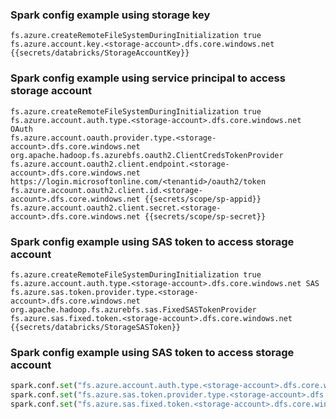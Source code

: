 ### Spark config example using storage key
```
fs.azure.createRemoteFileSystemDuringInitialization true
fs.azure.account.key.<storage-account>.dfs.core.windows.net {{secrets/databricks/StorageAccountKey}}
```

### Spark config example using service principal to access storage account
```
fs.azure.createRemoteFileSystemDuringInitialization true
fs.azure.account.auth.type.<storage-account>.dfs.core.windows.net OAuth
fs.azure.account.oauth.provider.type.<storage-account>.dfs.core.windows.net org.apache.hadoop.fs.azurebfs.oauth2.ClientCredsTokenProvider
fs.azure.account.oauth2.client.endpoint.<storage-account>.dfs.core.windows.net https://login.microsoftonline.com/<tenantid>/oauth2/token
fs.azure.account.oauth2.client.id.<storage-account>.dfs.core.windows.net {{secrets/scope/sp-appid}}
fs.azure.account.oauth2.client.secret.<storage-account>.dfs.core.windows.net {{secrets/scope/sp-secret}}
```

### Spark config example using SAS token to access storage account
```
fs.azure.createRemoteFileSystemDuringInitialization true
fs.azure.account.auth.type.<storage-account>.dfs.core.windows.net SAS
fs.azure.sas.token.provider.type.<storage-account>.dfs.core.windows.net org.apache.hadoop.fs.azurebfs.sas.FixedSASTokenProvider
fs.azure.sas.fixed.token.<storage-account>.dfs.core.windows.net {{secrets/databricks/StorageSASToken}}
```

### Spark config example using SAS token to access storage account
```python
spark.conf.set("fs.azure.account.auth.type.<storage-account>.dfs.core.windows.net", "SAS")
spark.conf.set("fs.azure.sas.token.provider.type.<storage-account>.dfs.core.windows.net", "org.apache.hadoop.fs.azurebfs.sas.FixedSASTokenProvider")
spark.conf.set("fs.azure.sas.fixed.token.<storage-account>.dfs.core.windows.net", "<token>")
```
